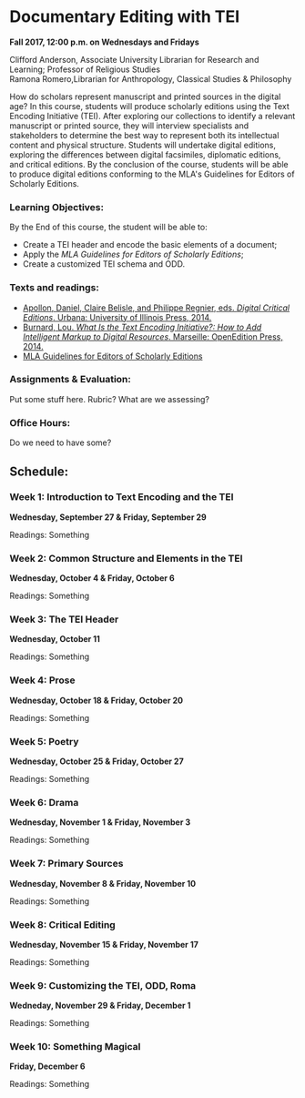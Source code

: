 # Documentary Editing with TEI   
**Fall 2017, 12:00 p.m. on Wednesdays and Fridays**

Clifford Anderson, Associate University Librarian for Research and Learning; Professor of Religious Studies   
Ramona Romero,Librarian for Anthropology, Classical Studies & Philosophy

How do scholars represent manuscript and printed sources in the digital age? In this course, students will produce scholarly editions using the Text Encoding Initiative (TEI). After exploring our collections to identify a relevant manuscript or printed source, they will interview specialists and stakeholders to determine the best way to represent both its intellectual content and physical structure. Students will undertake digital editions, exploring the differences between digital facsimiles, diplomatic editions, and critical editions. By the conclusion of the course, students will be able to produce digital editions conforming to the MLA's Guidelines for Editors of Scholarly Editions. 

### Learning Objectives:

By the End of this course, the student will be able to:

* Create a TEI header and encode the basic elements of a document;
* Apply the *MLA Guidelines for Editors of Scholarly Editions*;
* Create a customized TEI schema and ODD.

### Texts and readings:

* [Apollon, Daniel, Claire Belisle, and Philippe Regnier, eds. *Digital Critical Editions*. Urbana: University of Illinois Press, 2014.](http://discoverlibrary.vanderbilt.edu/VANDERBILT:Blended:vanunicorn4723167)   
* [Burnard, Lou. *What Is the Text Encoding Initiative?: How to Add Intelligent Markup to Digital Resources*. Marseille: OpenEdition Press, 2014.](http://books.openedition.org/oep/426)  
* [MLA Guidelines for Editors of Scholarly Editions](https://www.mla.org/Resources/Research/Surveys-Reports-and-Other-Documents/Publishing-and-Scholarship/Reports-from-the-MLA-Committee-on-Scholarly-Editions/Guidelines-for-Editors-of-Scholarly-Editions)   

### Assignments & Evaluation:

Put some stuff here. Rubric? What are we assessing?

### Office Hours:
Do we need to have some?

## Schedule:

### Week 1:  Introduction to Text Encoding and the TEI
**Wednesday, September 27 & Friday, September 29**

Readings: Something

### Week 2:  Common Structure and Elements in the TEI
**Wednesday, October 4 & Friday, October 6**

Readings: Something

### Week 3:  The TEI Header
**Wednesday, October 11**

Readings:  Something

### Week 4:  Prose
**Wednesday, October 18 & Friday, October 20**

Readings:  Something

### Week 5:  Poetry
**Wednesday, October 25 & Friday, October 27**

Readings:  Something

### Week 6:  Drama
**Wednesday, November 1 & Friday, November 3**

Readings:  Something

### Week 7:  Primary Sources
**Wednesday, November 8 & Friday, November 10**

Readings:  Something

### Week 8:  Critical Editing
**Wednesday, November 15 & Friday, November 17**

Readings:  Something

### Week 9:  Customizing the TEI, ODD, Roma
**Wedneday, November 29 & Friday, December 1**

Readings:  Something

### Week 10:  Something Magical
**Friday, December 6**

Readings:  Something


